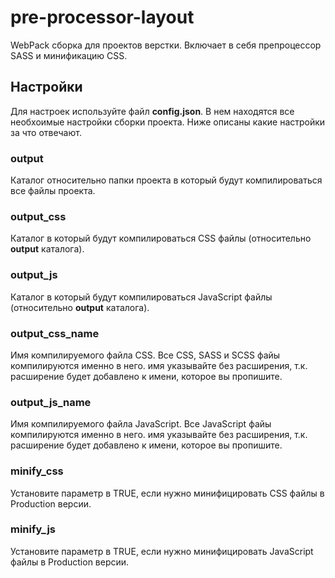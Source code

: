 # pre-processor-layout
WebPack сборка для проектов верстки. Включает в себя препроцессор SASS и минификацию CSS.

## Настройки
Для настроек используйте файл **config.json**. В нем находятся все необхоимые настройки сборки проекта.
Ниже описаны какие настройки за что отвечают.

### output
Каталог относительно папки проекта в который будут компилироваться все файлы проекта.

### output_css
Каталог в который будут компилироваться CSS файлы (относительно **output** каталога).

### output_js
Каталог в который будут компилироваться JavaScript файлы (относительно **output** каталога).

### output_css_name
Имя компилируемого файла CSS. Все CSS, SASS и SCSS файы компилируются именно в него. имя указывайте без расширения, т.к. расширение будет добавлено к имени, которое вы пропишите.

### output_js_name
Имя компилируемого файла JavaScript. Все JavaScript файы компилируются именно в него. имя указывайте без расширения, т.к. расширение будет добавлено к имени, которое вы пропишите.

### minify_css
Установите параметр в TRUE, если нужно минифицировать CSS файлы в Production версии.

### minify_js
Установите параметр в TRUE, если нужно минифицировать JavaScript файлы в Production версии.